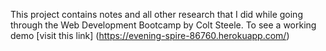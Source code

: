 This project contains notes and all other research that I did while going through the Web Development Bootcamp by Colt Steele. To see a working demo [visit this link]
(https://evening-spire-86760.herokuapp.com/)  
